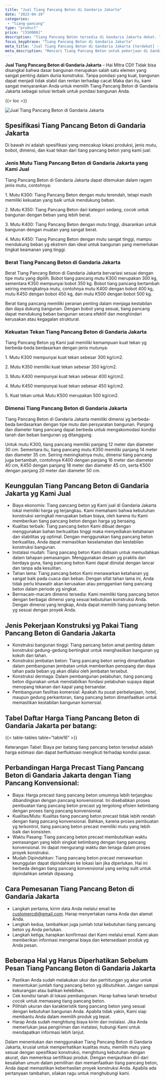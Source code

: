 ```yaml
---
title: "Jual Tiang Pancang Beton di Gandaria Jakarta"
date: "2023-04-19"
categories:
 - "tiang-pancang"
type: "product"
price: "[550000]"
description: "Tiang Pancang Beton tersedia di Gandaria Jakarta dekat. Tiang Pancang Beton ini sering digunakan dalam proyek konstruksi sebagai bor pile yang kuat dan tahan lama. Hubungi kami untuk informasi lebih lanjut."
focus_keyphrase: "Tiang Pancang Beton di Gandaria Jakarta"
meta_title: "Jual Tiang Pancang Beton di Gandaria Jakarta [terdekat] - CDI"
meta_description: "Mencari Tiang Pancang Beton untuk pekerjaan di Gandaria Jakarta? Kami memiliki Tiang Pancang Beton yang berkualitas untuk konstruksi. Dapatkan harga terbaik sekarang."
---
```


**Jual Tiang Pancang Beton di Gandaria Jakarta** – Hai Mitra CDI! Tidak bisa disangkal bahwa dasar bangunan merupakan salah satu elemen yang sangat penting dalam dunia konstruksi. Tanpa pondasi yang kuat, bangunan dapat menjadi tidak stabil dan rentan terhadap cacat Maka dari itu, kami sangat menyarankan Anda untuk memilih Tiang Pancang Beton di Gandaria Jakarta sebagai solusi terbaik untuk pondasi bangunan Anda.

{{< toc >}}

![Jual Tiang Pancang Beton di Gandaria Jakarta](/images/tiang-pancang/tiang-pancang-19.jpg)

## Spesifikasi Tiang Pancang Beton di Gandaria Jakarta

Di bawah ini adalah spesifikasi yang mencakup lokasi produksi, jenis mutu, bobot, dimensi, dan kuat tekan dari tiang pancang beton yang kami jual:

### Jenis Mutu Tiang Pancang Beton di Gandaria Jakarta yang Kami Jual

Tiang Pancang Beton di Gandaria Jakarta dapat ditemukan dalam ragam jenis mutu, contohnya:

1\. Mutu K300: Tiang Pancang Beton dengan mutu terendah, tetapi masih memiliki kekuatan yang baik untuk mendukung beban.

2\. Mutu K350: Tiang Pancang Beton dari kategori sedang, cocok untuk bangunan dengan beban yang lebih berat.

3\. Mutu K400: Tiang Pancang Beton dengan mutu tinggi, disarankan untuk bangunan dengan muatan yang sangat berat.

4\. Mutu K450: Tiang Pancang Beton dengan mutu sangat tinggi, mampu mendukung beban yg ekstrem dan ideal untuk bangunan yang memerlukan tingkat keamanan yang tinggi.

### Berat Tiang Pancang Beton di Gandaria Jakarta

Berat Tiang Pancang Beton di Gandaria Jakarta bervariasi sesuai dengan tipe mutu yang dipilih. Bobot tiang pancang mutu K300 merupakan 300 kg, sementara K350 mempunyai bobot 350 kg. Bobot tiang pancang bertambah seiring meningkatnya mutu, contohnya mutu K400 dengan bobot 400 kg, mutu K450 dengan bobot 450 kg, dan mutu K500 dengan bobot 500 kg.

Berat tiang pancang memiliki peranan penting dalam menjaga kestabilan dan daya dukung bangunan. Dengan bobot yang sesuai, tiang pancang dapat mendukung beban bangunan secara efektif dan menghindari kerusakan atau kegagalan struktural.

### Kekuatan Tekan Tiang Pancang Beton di Gandaria Jakarta

Tiang Pancang Beton yg Kami jual memiliki kemampuan kuat tekan yg berbeda-beda berdasarkan dengan jenis mutunya:

1\. Mutu K300 mempunyai kuat tekan sebesar 300 kg/cm2.

2\. Mutu K350 memiliki kuat tekan sebesar 350 kg/cm2.

3\. Mutu K400 mempunyai kuat tekan sebesar 400 kg/cm2.

4\. Mutu K450 mempunyai kuat tekan sebesar 450 kg/cm2.

5\. Kuat tekan untuk Mutu K500 merupakan 500 kg/cm2.

### Dimensi Tiang Pancang Beton di Gandaria Jakarta

Tiang Pancang Beton di Gandaria Jakarta memiliki dimensi yg berbeda-beda berdasarkan dengan tipe mutu dan persyaratan bangunan. Panjang dan diameter tiang pancang dapat berbeda untuk mengakomodasi kondisi tanah dan beban bangunan yg ditanggung.

Untuk mutu K300, tiang pancang memiliki panjang 12 meter dan diameter 30 cm. Sementara itu, tiang pancang mutu K350 memiliki panjang 14 meter dan diameter 35 cm. Seiring meningkatnya mutu, dimensi tiang pancang juga bertambah, contohnya K400 dengan panjang 16 meter dan diameter 40 cm, K450 dengan panjang 18 meter dan diameter 45 cm, serta K500 dengan panjang 20 meter dan diameter 50 cm.

## Keunggulan Tiang Pancang Beton di Gandaria Jakarta yg Kami Jual

*   Biaya ekonomis: Tiang pancang beton yg Kami jual di Gandaria Jakarta lokal memiliki harga yg terjangkau. Kami memahami bahwa kebutuhan konstruksi seringkali merupakan beban biaya, oleh karena itu Kami memberikan tiang pancang beton dengan harga yg bersaing.
*   Kualitas terbaik: Tiang pancang beton Kami dibuat dengan menggunakan bahan berkualitas tinggi maka menyediakan ketahanan dan stabilitas yg optimal. Dengan menggunakan tiang pancang beton berkualitas, Anda dapat memastikan keselamatan dan kestabilan konstruksi bangunan.
*   Instalasi mudah: Tiang pancang beton Kami didisain untuk memudahkan dalam tahapan pemasangan. Menggunakan desain yg praktis dan berdaya guna, tiang pancang beton Kami dapat diinstal dengan lancar dan tanpa ada kesulitan.
*   Tahan lama: Tiang pancang beton Kami menawarkan ketahanan yg sangat baik pada cuaca dan beban. Dengan sifat tahan lama ini, Anda tidak perlu khawatir akan kerusakan atau penggantian tiang pancang beton dalam periode yg singkat.
*   Bermacam-macam dimensi tersedia: Kami memiliki tiang pancang beton dengan berbagai dimensi yang sesuai kebutuhan konstruksi Anda. Dengan dimensi yang lengkap, Anda dapat memilih tiang pancang beton yg sesuai dengan proyek Anda.

## Jenis Pekerjaan Konstruksi yg Pakai Tiang Pancang Beton di Gandaria Jakarta

*   Konstruksi bangunan tinggi: Tiang pancang beton amat penting dalam konstruksi gedung-gedung bertingkat untuk menghasilkan bangunan yg kokoh dan tahan.
*   Konstruksi jembatan beton: Tiang pancang beton sering dimanfaatkan dalam pembangunan jembatan untuk memberikan penopang dan daya tahan pada beban yg akan dilalui oleh jembatan tersebut.
*   Konstruksi dermaga: Dalam pembangunan pelabuhan, tiang pancang beton digunakan untuk menstabilkan fondasi pelabuhan supaya dapat menopang tekanan dari kapal yang bersandar.
*   Pembangunan fasilitas komersial: Apakah itu pusat perbelanjaan, hotel, maupun gedung perkantoran, tiang pancang beton dimanfaatkan untuk memastikan kestabilan bangunan komersial.

## Tabel Daftar Harga Tiang Pancang Beton di Gandaria Jakarta per batang:

{{< table-tables table="table16" >}}

Keterangan Tabel: Biaya per batang tiang pancang beton tersebut adalah harga estimasi dan dapat berfluktuasi mengikuti terhadap kondisi pasar.

## Perbandingan Harga Precast Tiang Pancang Beton di Gandaria Jakarta dengan Tiang Pancang Konvensional:

*   Biaya: Harga precast tiang pancang beton umumnya lebih terjangkau dibandingkan dengan pancang konvensional. Ini disebabkan proses pembuatan tiang pancang beton precast yg tergolong efisien ketimbang dengan proses tiang pancang konvensional.
*   Kualitas/Mutu: Kualitas tiang pancang beton precast tidak lebih rendah dengan tiang pancang konvensional. Bahkan, karena proses pembuatan yg terkontrol, tiang pancang beton precast memiliki mutu yang lebih baik dan konsisten.
*   Waktu Pasang: Tiang pancang beton precast membutuhkan waktu pemasangan yang lebih singkat ketimbang dengan tiang pancang konvensional. Ini dapat mengurangi waktu dan tenaga dalam proses proyek konstruksi.
*   Mudah Dipindahkan: Tiang pancang beton precast menawarkan keunggulan dapat dipindahkan ke lokasi lain jika diperlukan. Hal ini berbeda dengan tiang pancang konvensional yang sering sulit untuk dipindahkan setelah dipasang.

## Cara Pemesanan Tiang Pancang Beton di Gandaria Jakarta

*   Langkah pertama, kirim data Anda melalui email ke customercdi@gmail.com. Harap menyertakan nama Anda dan alamat Anda.
*   Langkah kedua, tambahkan juga jumlah total kebutuhan tiang pancang beton yg Anda perlukan.
*   Langkah ketiga, harapkan konfirmasi dari Kami melalui email. Kami akan memberikan informasi mengenai biaya dan ketersediaan produk yg Anda pesan.

## Beberapa Hal yg Harus Diperhatikan Sebelum Pesan Tiang Pancang Beton di Gandaria Jakarta

*   Pastikan Anda sudah melakukan ukur dan perhitungan yg akur untuk menentukan jumlah tiang pancang beton yg dibutuhkan. Jangan sampai kekurangan atau bahkan kelebihan.
*   Cek kondisi tanah di lokasi pembangunan. Harap bahwa tanah tersebut cocok untuk memasang tiang pancang beton.
*   Pilihlah ukuran dan karakteristik tiang pancang beton yang sesuai dengan kebutuhan bangunan Anda. Apabila tidak yakin, Kami siap membantu Anda dalam memilih produk yg tepat.
*   Harap Anda sudah menghitung biaya kirim dan instalasi. Jika Anda memerlukan jasa pengiriman dan instalasi, hubungi Kami untuk mendapatkan informasi lebih lanjut.

Dalam menentukan dan menggunakan Tiang Pancang Beton di Gandaria Jakarta, krusial untuk memperhatikan kualitas mutu, memilih mutu yang sesuai dengan spesifikasi konstruksi, menghitung kebutuhan dengan akurat, dan memeriksa sertifikasi produk. Dengan menjauhkan diri dari kesalahan umum dalam pemilihan dan memanfaatkan tiang pancang beton, Anda dapat memastikan keberhasilan proyek konstruksi Anda. Apabila ada pertanyaan tambahan, silakan ragu untuk menghubungi kami.